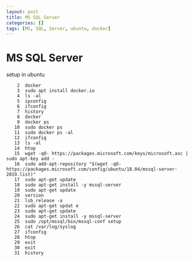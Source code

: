 ```yaml
---
layout: post
title: MS SQL Server 
categories: []
tags: [MS, SQL, Server, ubuntu, docker]
---
```

# MS SQL Server

setup in ubuntu

        2  docker 
        3  sudo apt install docker.io 
        4  ls -al
        5  ipconfig
        6  ifconfig
        7  history
        8  docker
        9  docker ps
       10  sudo docker ps
       11  sudo docker ps -al
       12  ifconfig
       13  ls -al 
       14  htop 
       15  wget -qO- https://packages.microsoft.com/keys/microsoft.asc | sudo apt-key add -
       16  sudo add-apt-repository "$(wget -qO- https://packages.microsoft.com/config/ubuntu/18.04/mssql-server-2019.list)"
       17  sudo apt-get update
       18  sudo apt-get install -y mssql-server
       19  sudo apt-get update
       20  version
       21  lsb_release -a
       22  sudo apt-get updat e
       23  sudo apt-get update
       24  sudo apt-get install -y mssql-server
       25  sudo /opt/mssql/bin/mssql-conf setup
       26  cat /var/log/syslog 
       27  ifconfig 
       28  htop
       29  exit
       30  exit
       31  history 

